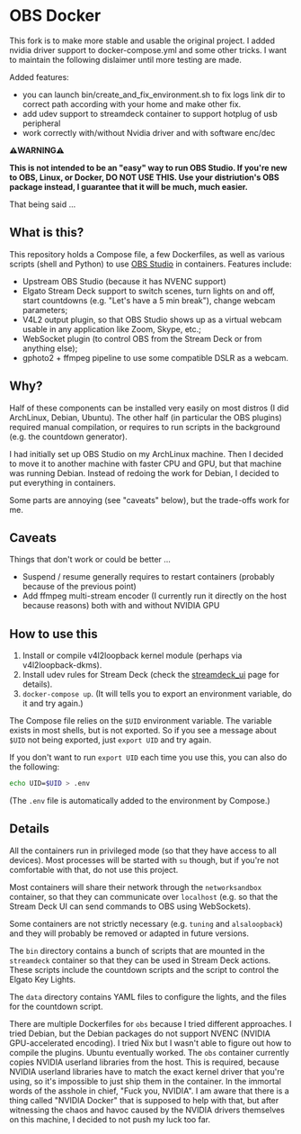 # OBS Docker

This fork is to make more stable and usable the original project.
I added nvidia driver support to docker-compose.yml and some other tricks.
I want to maintain the following dislaimer until more testing are made.

Added features:
- you can launch bin/create_and_fix_environment.sh to fix logs link dir to correct path according with your home and make other fix.
- add udev support to streamdeck container to support hotplug of usb peripheral
- work correctly with/without Nvidia driver and with software enc/dec

**⚠️WARNING⚠️**

**This is not intended to be an "easy" way to run OBS Studio.
If you're new to OBS, Linux, or Docker, DO NOT USE THIS.
Use your distriution's OBS package instead, I guarantee
that it will be much, much easier.**

That being said ...


## What is this?

This repository holds a Compose file, a few Dockerfiles, as well
as various scripts (shell and Python) to use [OBS Studio] in
containers. Features include:

- Upstream OBS Studio (because it has NVENC support)
- Elgato Stream Deck support to switch scenes, turn lights on
  and off, start countdowns (e.g. "Let's have a 5 min break"),
  change webcam parameters;
- V4L2 output plugin, so that OBS Studio shows up as a virtual
  webcam usable in any application like Zoom, Skype, etc.;
- WebSocket plugin (to control OBS from the Stream Deck or
  from anything else);
- gphoto2 + ffmpeg pipeline to use some compatible DSLR as
  a webcam.


## Why?

Half of these components can be installed very easily on
most distros (I did ArchLinux, Debian, Ubuntu). The other half
(in particular the OBS plugins) required manual compilation,
or requires to run scripts in the background (e.g. the countdown
generator).

I had initially set up OBS Studio on my ArchLinux machine.
Then I decided to move it to another machine with faster CPU
and GPU, but that machine was running Debian. Instead of
redoing the work for Debian, I decided to put everything
in containers.

Some parts are annoying (see "caveats" below),
but the trade-offs work for me.


## Caveats

Things that don't work or could be better ...

- Suspend / resume generally requires to restart
  containers (probably because of the previous point)
- Add ffmpeg multi-stream encoder (I currently
  run it directly on the host because reasons)
  both with and without NVIDIA GPU


## How to use this

1. Install or compile v4l2loopback kernel module (perhaps via v4l2loopback-dkms).
2. Install udev rules for Stream Deck (check the [streamdeck_ui] page
   for details).
3. `docker-compose up`.
   (It will tells you to export an environment variable, do it and try again.)

The Compose file relies on the `$UID` environment variable.
The variable exists in most shells, but is not exported.
So if you see a message about `$UID` not being exported,
just `export UID` and try again.

If you don't want to run `export UID` each time you
use this, you can also do the following:

```bash
echo UID=$UID > .env
```

(The `.env` file is automatically added to the environment
by Compose.)


## Details

All the containers run in privileged mode (so that they have
access to all devices). Most processes will be started with `su`
though, but if you're not comfortable with that, do not use this
project.

Most containers will share their network through the `networksandbox`
container, so that they can communicate over `localhost` (e.g.
so that the Stream Deck UI can send commands to OBS using WebSockets).

Some containers are not strictly necessary (e.g. `tuning` and `alsaloopback`)
and they will probably be removed or adapted in future versions.

The `bin` directory contains a bunch of scripts that are mounted in
the `streamdeck` container so that they can be used in Stream Deck
actions. These scripts include the countdown scripts and the script
to control the Elgato Key Lights.

The `data` directory contains YAML files to configure the lights,
and the files for the countdown script.

There are multiple Dockerfiles for `obs` because I tried different
approaches. I tried Debian, but the Debian packages do not support
NVENC (NVIDIA GPU-accelerated encoding). I tried Nix but I wasn't
able to figure out how to compile the plugins. Ubuntu eventually
worked. The `obs` container currently copies NVIDIA userland
libraries from the host. This is required, because NVIDIA userland
libraries have to match the exact kernel driver that you're using,
so it's impossible to just ship them in the container. In the
immortal words of the asshole in chief, "Fuck you, NVIDIA".
I am aware that there is a thing called "NVIDIA Docker" that is
supposed to help with that, but after witnessing the chaos and
havoc caused by the NVIDIA drivers themselves on this machine,
I decided to not push my luck too far.


[OBS Studio]: https://obsproject.com/
[streamdeck_ui]: https://timothycrosley.github.io/streamdeck-ui/#linux-quick-start
